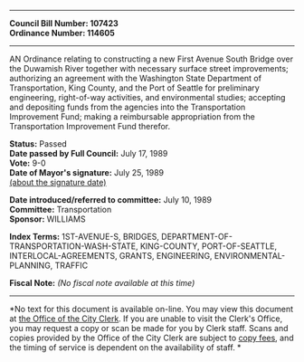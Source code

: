 * * * * *  
  
**Council Bill Number: [](#h0)[](#h2)107423**   
**Ordinance Number: 114605**  
  
* * * * *  
  
AN Ordinance relating to constructing a new First Avenue South Bridge over the Duwamish River together with necessary surface street improvements; authorizing an agreement with the Washington State Department of Transportation, King County, and the Port of Seattle for preliminary engineering, right-of-way activities, and environmental studies; accepting and depositing funds from the agencies into the Transportation Improvement Fund; making a reimbursable appropriation from the Transportation Improvement Fund therefor.  
  
**Status:** Passed   
**Date passed by Full Council:** July 17, 1989   
**Vote:** 9-0   
**Date of Mayor's signature:** July 25, 1989   
[(about the signature date)](/~public/approvaldate.htm)   
  
  
**Date introduced/referred to committee:** July 10, 1989   
**Committee:** Transportation   
**Sponsor:** WILLIAMS   
  
**Index Terms:** 1ST-AVENUE-S, BRIDGES, DEPARTMENT-OF-TRANSPORTATION-WASH-STATE, KING-COUNTY, PORT-OF-SEATTLE, INTERLOCAL-AGREEMENTS, GRANTS, ENGINEERING, ENVIRONMENTAL-PLANNING, TRAFFIC  
  
**Fiscal Note:** *(No fiscal note available at this time)*  
  
* * * * *  
  
*No text for this document is available on-line. You may view this document at [the Office of the City Clerk](http://www.seattle.gov/leg/clerk/contactUs.htm). If you are unable to visit the Clerk's Office, you may request a copy or scan be made for you by Clerk staff. Scans and copies provided by the Office of the City Clerk are subject to [copy fees](http://clerk.seattle.gov/~public/clerkfees.htm), and the timing of service is dependent on the availability of staff. *  
  
  
